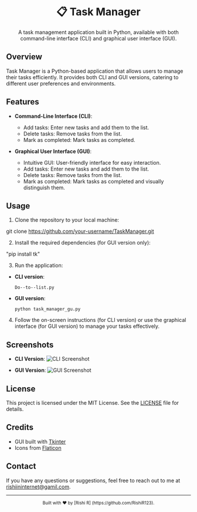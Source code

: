 <div align="center">
  <h1>📋 Task Manager</h1>
  <p>A task management application built in Python, available with both command-line interface (CLI) and graphical user interface (GUI).</p>
</div>

## Overview

Task Manager is a Python-based application that allows users to manage their tasks efficiently. It provides both CLI and GUI versions, catering to different user preferences and environments.

## Features

- **Command-Line Interface (CLI)**:
  - Add tasks: Enter new tasks and add them to the list.
  - Delete tasks: Remove tasks from the list.
  - Mark as completed: Mark tasks as completed.

- **Graphical User Interface (GUI)**:
  - Intuitive GUI: User-friendly interface for easy interaction.
  - Add tasks: Enter new tasks and add them to the list.
  - Delete tasks: Remove tasks from the list.
  - Mark as completed: Mark tasks as completed and visually distinguish them.

## Usage

1. Clone the repository to your local machine:

git clone https://github.com/your-username/TaskManager.git

2. Install the required dependencies (for GUI version only):

"pip install tk"


3. Run the application:
- **CLI version**:
  ```
  Do--to--list.py
  ```

- **GUI version**:
  ```
  python task_manager_gu.py
  ```

4. Follow the on-screen instructions (for CLI version) or use the graphical interface (for GUI version) to manage your tasks effectively.

## Screenshots

- **CLI Version**:
![CLI Screenshot](![image](https://github.com/RishiR123/To--do--List/assets/140498171/00fc4806-63e5-4245-933b-fed9f82c3ca4))

- **GUI Version**:
![GUI Screenshot](![image](https://github.com/RishiR123/To--do--List/assets/140498171/71f31d9c-a406-4a43-86f1-c447202fbef1))

## License

This project is licensed under the MIT License. See the [LICENSE](LICENSE) file for details.

## Credits

- GUI built with [Tkinter](https://docs.python.org/3/library/tk.html)
- Icons from [Flaticon](https://www.flaticon.com/)

## Contact

If you have any questions or suggestions, feel free to reach out to me at rishiininternet@gamil.com.

---

<div align="center">
<sub>Built with ❤️ by [Rishi R] (https://github.com/RishiR123).
</div>




